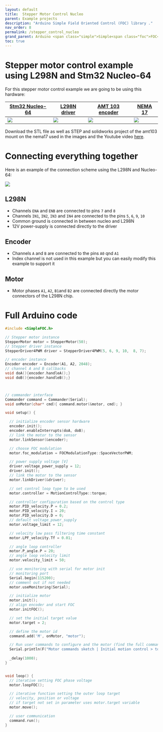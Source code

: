```yaml
---
layout: default
title:  Stepper Motor Control Nucleo
parent: Example projects
description: "Arduino Simple Field Oriented Control (FOC) library ."
nav_order: 8
permalink: /stepper_control_nucleo
grand_parent: Arduino <span class="simple">Simple<span class="foc">FOC</span>library</span> 
toc: true
---
```




# Stepper motor control example<br>using L298N and Stm32 Nucleo-64
For this stepper motor control example we are going to be using this hardware:

[Stm32 Nucleo-64](https://www.mouser.fr/ProductDetail/STMicroelectronics/NUCLEO-F446RE?qs=%2Fha2pyFaduj0LE%252BzmDN2WNd7nDNNMR7%2Fr%2FThuKnpWrd0IvwHkOHrpg%3D%3D) | [L298N driver](https://www.ebay.com/itm/L298N-DC-Stepper-Motor-Driver-Module-Dual-H-Bridge-Control-Board-for-Arduino/362863436137?hash=item547c58a169:g:gkYAAOSwe6FaJ5Df) | [AMT 103 encoder](https://www.mouser.fr/ProductDetail/CUI-Devices/AMT103-V?qs=%2Fha2pyFaduiAsBlScvLoAWHUnKz39jAIpNPVt58AQ0PVb84dpbt53g%3D%3D) | [NEMA 17](https://www.ebay.com/itm/Nema-17-Stepper-Motor-Bipolar-2A-59Ncm-83-6oz-in-48mm-Body-4-lead-3D-Printer-CNC/282285186801?hash=item41b9821ef1:g:7dUAAOSwEzxYSl25)
--- | --- | --- | --- 
<img src="extras/Images/nucleo.jpg" class="imgtable150"> |  <img src="extras/Images/l298n.jpg" class="imgtable150">  | <img src="extras/Images/enc1.png" class="imgtable150">  | <img src="extras/Images/nema17_2.jpg" class="imgtable150"> 

Download the STL file as well as STEP and solidworks project of the amt103 mount on the nema17 used in the images and the Youtube video [here](extras/nema17_encoder_mount.zip).

# Connecting everything together

Here is an example of the connection scheme using the L298N and Nucleo-64: 

<p><img src="extras/Images/stepper_connection.png" class="img400"></p>

## L298N
- Channels `ENA` and `ENB` are connected to pins `7` and `8`
- Channels `IN1`, `IN2`, `IN3` and `IN4` are connected to the pins `5`, `6`, `9`, `10`
- Common ground is connected in between nucleo and L298N
- 12V power-supply is connected directly to the driver

## Encoder 
- Channels `A` and `B` are connected to the pins `A0` qnd `A1` 
- Index channel is not used in this example but you can easily modify this example to support it

## Motor
- Motor phases `A1`, `A2`, `B1`and `B2` are connected directly the motor connectors of the L298N chip.



# Full Arduino code

```cpp
#include <SimpleFOC.h>

// Stepper motor instance
StepperMotor motor = StepperMotor(50);
// Stepper driver instance
StepperDriver4PWM driver = StepperDriver4PWM(5, 6, 9, 10,  8, 7);

// encoder instance
Encoder encoder = Encoder(A1, A2, 2048);
// channel A and B callbacks
void doA(){encoder.handleA();}
void doB(){encoder.handleB();}



// commander interface
Commander command = Commander(Serial);
void onMotor(char* cmd){ command.motor(&motor, cmd); }

void setup() {

  // initialize encoder sensor hardware
  encoder.init();
  encoder.enableInterrupts(doA, doB); 
  // link the motor to the sensor
  motor.linkSensor(&encoder);

  // choose FOC modulation
  motor.foc_modulation = FOCModulationType::SpaceVectorPWM;

  // power supply voltage [V]
  driver.voltage_power_supply = 12;
  driver.init();
  // link the motor to the sensor
  motor.linkDriver(&driver);

  // set control loop type to be used
  motor.controller = MotionControlType::torque;

  // controller configuration based on the control type 
  motor.PID_velocity.P = 0.2;
  motor.PID_velocity.I = 20;
  motor.PID_velocity.D = 0;
  // default voltage_power_supply
  motor.voltage_limit = 12;

  // velocity low pass filtering time constant
  motor.LPF_velocity.Tf = 0.01;

  // angle loop controller
  motor.P_angle.P = 20;
  // angle loop velocity limit
  motor.velocity_limit = 50;

  // use monitoring with serial for motor init
  // monitoring port
  Serial.begin(115200);
  // comment out if not needed
  motor.useMonitoring(Serial);

  // initialize motor
  motor.init();
  // align encoder and start FOC
  motor.initFOC();

  // set the initial target value
  motor.target = 2;

  // define the motor id
  command.add('M', onMotor, "motor");

  // Run user commands to configure and the motor (find the full command list in docs.simplefoc.com)
  Serial.println(F("Motor commands sketch | Initial motion control > torque/voltage : target 2V."));
  
  _delay(1000);
}


void loop() {
  // iterative setting FOC phase voltage
  motor.loopFOC();

  // iterative function setting the outer loop target
  // velocity, position or voltage
  // if target not set in parameter uses motor.target variable
  motor.move();

  // user communication
  command.run();
}
```